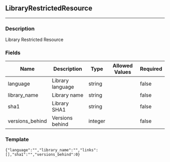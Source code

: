 ## LibraryRestrictedResource
---
### Description
Library Restricted Resource
### Fields
| Name | Description | Type | Allowed Values | Required |
| ---- | ----------- | ---- | -------------- | -------- |
| language | Library language | string |  | false |
| library_name | Library name | string |  | false |
| sha1 | Library SHA1 | string |  | false |
| versions_behind | Versions behind | integer |  | false |
### Template
```
{"language":"","library_name":"","links":[],"sha1":"","versions_behind":0}
```
